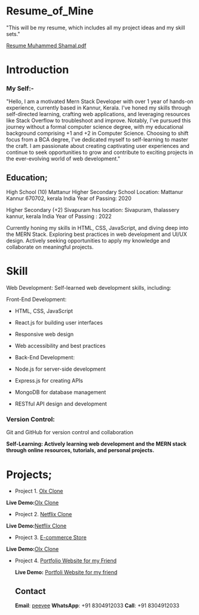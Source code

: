 # Resume_of_Mine
"This will be my resume, which includes all my project ideas and my skill sets."

[Resume Muhammed Shamal.pdf](https://github.com/Muhammed-shamal/Resume_of_Mine/files/13776159/Resume.Muhammed.Shamal.pdf)


# Introduction 
### My Self:-

"Hello, I am a motivated Mern Stack Developer with over 1 year of hands-on experience, currently based in Kannur, Kerala. I've honed my skills through self-directed learning, crafting web applications, and leveraging resources like Stack Overflow to troubleshoot and improve.
Notably, I've pursued this journey without a formal computer science degree, with my educational background comprising +1 and +2 in Computer Science. Choosing to shift focus from a BCA degree, I've dedicated myself to self-learning to master the craft.
I am passionate about creating captivating user experiences and continue to seek opportunities to grow and contribute to exciting projects in the ever-evolving world of web development."

## Education;

High School (10)
Mattanur Higher Secondary School 
Location: Mattanur Kannur 670702, kerala India
Year of Passing: 2020

Higher Secondary (+2)
Sivapuram hss
location: Sivapuram, thalassery kannur, kerala India
Year of Passing : 2022

Currently honing my skills in HTML, CSS, JavaScript, and diving deep into the MERN Stack. Exploring best practices in web development and UI/UX design. Actively seeking opportunities to apply my knowledge and collaborate on meaningful projects.

# Skill

Web Development: Self-learned web development skills, including:

Front-End Development:

* HTML, CSS, JavaScript
* React.js for building user interfaces
* Responsive web design
* Web accessibility and best practices
* Back-End Development:

* Node.js for server-side development
* Express.js for creating APIs
* MongoDB for database management
* RESTful API design and development

 ### Version Control:

Git and GitHub for version control and collaboration

**Self-Learning: Actively learning web development and the MERN stack through online resources, tutorials, and personal projects.**

# Projects;

* Project 1. [Olx Clone](https://github.com/Muhammed-shamal/Olx-clone.git)
  
 **Live Demo:**[Olx Clone](https://adorable-cheesecake-4d449e.netlify.app/)

 * Project 2.  [Netflix Clone](https://github.com/Muhammed-shamal/netflix-clone.git)
   
 **Live Demo:**[Netflix Clone](https://unrivaled-beignet-af9394.netlify.app)

* Project 3. [E-commerce Store](https://github.com/Muhammed-shamal/demo-cart.git)

**Live Demo:**[Olx Clone](https://e-commerce-demo-cart.firebaseapp.com/)

* Project 4. [Portfolio Website for my Friend ](https://github.com/Muhammed-shamal/Nabeel_portfolio.git)

  **Live Demo:** [Portfoli Website for my friend ](https://super-macaron-459a9d.netlify.app/)


  ## Contact

  **Email**: [peevee](muhammedshamalpv@gmail.com)
  **WhatsApp**: +91 8304912033
  **Call**: +91 8304912033



